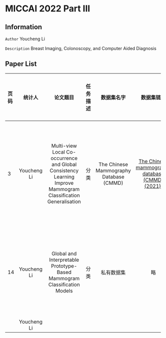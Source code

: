 # MICCAI 2022 Part III

## Information

``Author`` Youcheng Li

``Description`` Breast Imaging, Colonoscopy, and Computer Aided Diagnosis

## Paper List

| 页码 |统计人 |   论文题目|任务描述|数据集名字	|数据集链接	|任务具体描述| 
| :----|:---: |   :---:|:---:|:---:	|:---:	|---:| 
|3|Youcheng Li|Multi-view Local Co-occurrence and Global Consistency Learning Improve Mammogram Classification Generalisation|分类|The Chinese Mammography Database (CMMD)|[The Chinese mammography database (CMMD) (2021). ](https://wiki.cancerimagingarchive.net/pages/viewpage.action?pageId=70230508)	|使用辅助图像提升图像分类性能| 
|14|Youcheng Li|Global and Interpretable Prototype-Based Mammogram Classification Models|分类|私有数据集|略|使用知识蒸馏提升分类性能| 
||Youcheng Li|||||| 